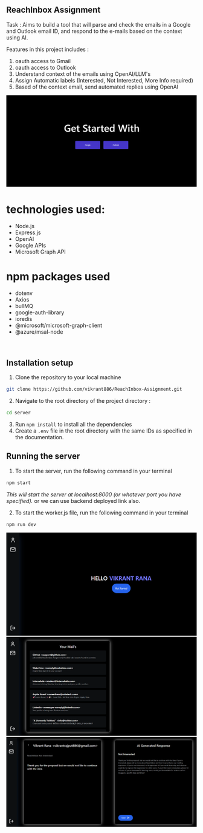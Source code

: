 ## ReachInbox Assignment
Task : Aims to build a tool that will parse and check the emails in a Google and Outlook email ID, and
respond to the e-mails based on the context using AI.

Features in this project includes :

1. oauth access to Gmail
2. oauth access to Outlook
3. Understand context of the emails using OpenAI/LLM's
4. Assign Automatic labels (Interested, Not Interested, More Info required)
5. Based of the context email, send automated replies using OpenAI

![download](https://raw.githubusercontent.com/vikrant886/ReachInbox-Assignment/main/frontend/src/images/image.png)
# technologies used:
- Node.js
- Express.js
- OpenAI
- Google APIs
- Microsoft Graph API
# npm packages used
- dotenv
- Axios
- bullMQ
- google-auth-library
- ioredis
- @microsoft/microsoft-graph-client
- @azure/msal-node

<br>

## Installation setup
1. Clone the repository to your local machine
```bash
git clone https://github.com/vikrant886/ReachInbox-Assignment.git
```
2. Navigate to the root directory of the project directory :
```bash 
cd server
```
3. Run `npm install` to install all the dependencies
4. Create a `.env` file in the root directory with the same IDs as specified in the documentation.

## Running the server
1. To start the server, run the following command in your terminal
```bash
npm start
```
*This will start the server at localhost:8000 (or whatever port you have specified).*
or we can use backend deployed link also.

2. To start the worker.js file, run the following command in your terminal
```bash
npm run dev
```
![download](https://raw.githubusercontent.com/vikrant886/ReachInbox-Assignment/main/frontend/src/images/Screenshot%202024-06-26%20204748.png)
![download](https://raw.githubusercontent.com/vikrant886/ReachInbox-Assignment/main/frontend/src/images/Screenshot%202024-06-26%20204943.png)
![download](https://raw.githubusercontent.com/vikrant886/ReachInbox-Assignment/main/frontend/src/images/Screenshot%202024-06-26%20205038.png)
